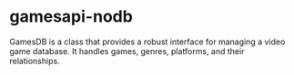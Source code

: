 # gamesapi-nodb
GamesDB is a class that provides a robust interface for managing a video game database. It handles games, genres, platforms, and their relationships.
